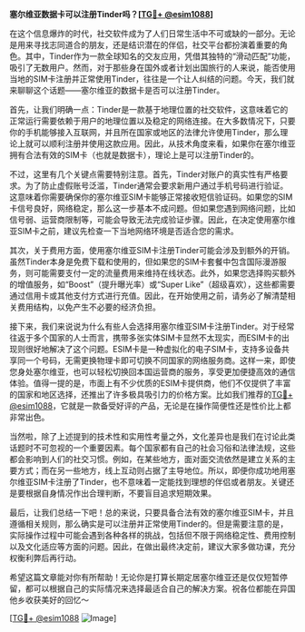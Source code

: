 **塞尔维亚数据卡可以注册Tinder吗？[[TG💪+ @esim1088](https://t.me/s/esim1088)]**

在这个信息爆炸的时代，社交软件成为了人们日常生活中不可或缺的一部分。无论是用来寻找志同道合的朋友，还是结识潜在的伴侣，社交平台都扮演着重要的角色。其中，Tinder作为一款全球知名的交友应用，凭借其独特的“滑动匹配”功能，吸引了无数用户。然而，对于那些身在国外或者计划出国旅行的人来说，能否使用当地的SIM卡注册并正常使用Tinder，往往是一个让人纠结的问题。今天，我们就来聊聊这个话题——塞尔维亚的数据卡是否可以注册Tinder。

首先，让我们明确一点：Tinder是一款基于地理位置的社交软件，这意味着它的正常运行需要依赖于用户的地理位置以及稳定的网络连接。在大多数情况下，只要你的手机能够接入互联网，并且所在国家或地区的法律允许使用Tinder，那么理论上就可以顺利注册并使用这款应用。因此，从技术角度来看，如果你在塞尔维亚拥有合法有效的SIM卡（也就是数据卡），理论上是可以注册Tinder的。

不过，这里有几个关键点需要特别注意。首先，Tinder对账户的真实性有严格要求。为了防止虚假账号泛滥，Tinder通常会要求新用户通过手机号码进行验证。这意味着你需要确保你的塞尔维亚SIM卡能够正常接收短信验证码。如果您的SIM卡信号良好，网络稳定，那么这一步基本不成问题。但如果您遇到网络问题，比如信号弱、运营商限制等，可能会导致无法完成验证步骤。因此，在决定使用塞尔维亚SIM卡之前，建议先检查一下当地网络环境是否适合您的需求。

其次，关于费用方面，使用塞尔维亚SIM卡注册Tinder可能会涉及到额外的开销。虽然Tinder本身是免费下载和使用的，但如果您的SIM卡套餐中包含国际漫游服务，则可能需要支付一定的流量费用来维持在线状态。此外，如果您选择购买额外的增值服务，如“Boost”（提升曝光率）或“Super Like”（超级喜欢），这些都需要通过信用卡或其他支付方式进行充值。因此，在开始使用之前，请务必了解清楚相关费用结构，以免产生不必要的经济负担。

接下来，我们来说说为什么有些人会选择用塞尔维亚SIM卡注册Tinder。对于经常往返于多个国家的人士而言，携带多张实体SIM卡显然不太现实，而ESIM卡的出现则很好地解决了这个问题。ESIM卡是一种虚拟化的电子SIM卡，支持多设备共享同一个号码，无需更换物理卡即可切换不同国家的网络服务商。这样一来，即使您身处塞尔维亚，也可以轻松切换回本国运营商的服务，享受更加便捷高效的通信体验。值得一提的是，市面上有不少优质的ESIM卡提供商，他们不仅提供了丰富的国家和地区选择，还推出了许多极具吸引力的价格方案。比如我们推荐的[TG💪+ @esim1088](https://t.me/s/esim1088)，它就是一款备受好评的产品，无论是在操作简便性还是性价比上都非常出色。

当然啦，除了上述提到的技术性和实用性考量之外，文化差异也是我们在讨论此类话题时不可忽视的一个重要因素。每个国家都有自己的社会习俗和法律法规，这些都会影响到人们的社交习惯。例如，在某些地方，面对面交流依然是建立关系的主要方式；而在另一些地方，线上互动则占据了主导地位。所以，即便你成功地用塞尔维亚SIM卡注册了Tinder，也不意味着一定能找到理想的伴侣或者朋友。关键还是要根据自身情况作出合理判断，不要盲目追求短期效果。

最后，让我们总结一下吧！总的来说，只要具备合法有效的塞尔维亚SIM卡，并且遵循相关规则，那么确实是可以注册并正常使用Tinder的。但是需要注意的是，实际操作过程中可能会遇到各种各样的挑战，包括但不限于网络稳定性、费用控制以及文化适应等方面的问题。因此，在做出最终决定前，建议大家多做功课，充分权衡利弊后再行动。

希望这篇文章能对你有所帮助！无论你是打算长期定居塞尔维亚还是仅仅短暂停留，都可以根据自己的实际情况来选择最适合自己的解决方案。祝各位都能在异国他乡收获美好的回忆～ 

[[TG💪+ @esim1088](https://t.me/s/esim1088) ![Image](https://i.postimg.cc/4NQfJmqS/Snipaste-2025-05-13-00-14-12.png)]